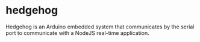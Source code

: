# hedgehog
Hedgehog is an Arduino embedded system that communicates by the serial port to communicate with a NodeJS real-time application. 
